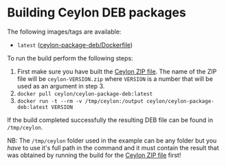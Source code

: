 # Building Ceylon DEB packages

The following images/tags are available:

 - `latest` ([ceylon-package-deb/Dockerfile](https://github.com/ceylon-docker/ceylon-package-deb/blob/master/Dockerfile))

To run the build perform the following steps:

 1. First make sure you have built the [Ceylon ZIP file](https://hub.docker.com/r/ceylon/ceylon-build/). The name of the ZIP file will be `ceylon-VERSION.zip` where `VERSION` is a number that will be used as an argument in step 3.
 2. `docker pull ceylon/ceylon-package-deb:latest`
 3. `docker run -t --rm -v /tmp/ceylon:/output ceylon/ceylon-package-deb:latest VERSION`

If the build completed successfully the resulting DEB file can be found in `/tmp/ceylon`.

NB: The `/tmp/ceylon` folder used in the example can be any folder but you *have* to use it's full path in the command and it must contain the result that was obtained by running the build for the  [Ceylon ZIP file](https://hub.docker.com/r/ceylon/ceylon-build/) first!
